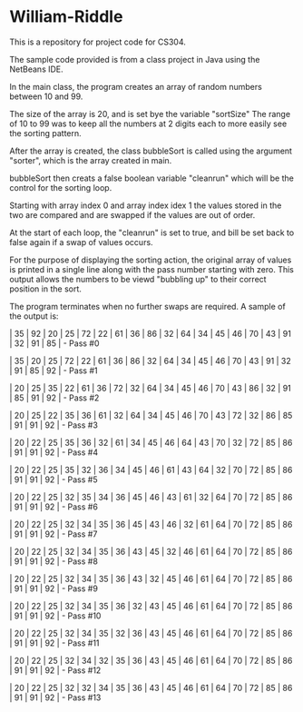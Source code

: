 # William-Riddle
This is a repository for project code for CS304.

The sample code provided is from a class project in Java using the NetBeans IDE.


In the main class, the program creates an array of random numbers between 10 and 99.

The size of the array is 20, and is set bye the variable "sortSize" 
The range of 10 to 99 was to keep all the numbers at 2 digits each to more easily see the sorting pattern.

After the array is created, the class bubbleSort is called using the argument "sorter", which is the array created in main.

bubbleSort then creats a false boolean variable "cleanrun" which will be the control for the sorting loop.

Starting with array index 0 and array index idex 1 the values stored in the two are compared and are swapped if the values are out of order.

At the start of each loop, the "cleanrun" is set to true, and bill be set back to false again if a swap of values occurs.

For the purpose of displaying the sorting action, the original array of values is printed in a single line along with the pass number starting with zero.  This output allows the numbers to be viewd "bubbling up" to their correct position in the sort.

The program terminates when no further swaps are required.  A sample of the output is:

| 35 | 92 | 20 | 25 | 72 | 22 | 61 | 36 | 86 | 32 | 64 | 34 | 45 | 46 | 70 | 43 | 91 | 32 | 91 | 85 |  - Pass #0

| 35 | 20 | 25 | 72 | 22 | 61 | 36 | 86 | 32 | 64 | 34 | 45 | 46 | 70 | 43 | 91 | 32 | 91 | 85 | 92 |  - Pass #1

| 20 | 25 | 35 | 22 | 61 | 36 | 72 | 32 | 64 | 34 | 45 | 46 | 70 | 43 | 86 | 32 | 91 | 85 | 91 | 92 |  - Pass #2

| 20 | 25 | 22 | 35 | 36 | 61 | 32 | 64 | 34 | 45 | 46 | 70 | 43 | 72 | 32 | 86 | 85 | 91 | 91 | 92 |  - Pass #3

| 20 | 22 | 25 | 35 | 36 | 32 | 61 | 34 | 45 | 46 | 64 | 43 | 70 | 32 | 72 | 85 | 86 | 91 | 91 | 92 |  - Pass #4

| 20 | 22 | 25 | 35 | 32 | 36 | 34 | 45 | 46 | 61 | 43 | 64 | 32 | 70 | 72 | 85 | 86 | 91 | 91 | 92 |  - Pass #5

| 20 | 22 | 25 | 32 | 35 | 34 | 36 | 45 | 46 | 43 | 61 | 32 | 64 | 70 | 72 | 85 | 86 | 91 | 91 | 92 |  - Pass #6

| 20 | 22 | 25 | 32 | 34 | 35 | 36 | 45 | 43 | 46 | 32 | 61 | 64 | 70 | 72 | 85 | 86 | 91 | 91 | 92 |  - Pass #7

| 20 | 22 | 25 | 32 | 34 | 35 | 36 | 43 | 45 | 32 | 46 | 61 | 64 | 70 | 72 | 85 | 86 | 91 | 91 | 92 |  - Pass #8

| 20 | 22 | 25 | 32 | 34 | 35 | 36 | 43 | 32 | 45 | 46 | 61 | 64 | 70 | 72 | 85 | 86 | 91 | 91 | 92 |  - Pass #9

| 20 | 22 | 25 | 32 | 34 | 35 | 36 | 32 | 43 | 45 | 46 | 61 | 64 | 70 | 72 | 85 | 86 | 91 | 91 | 92 |  - Pass #10

| 20 | 22 | 25 | 32 | 34 | 35 | 32 | 36 | 43 | 45 | 46 | 61 | 64 | 70 | 72 | 85 | 86 | 91 | 91 | 92 |  - Pass #11

| 20 | 22 | 25 | 32 | 34 | 32 | 35 | 36 | 43 | 45 | 46 | 61 | 64 | 70 | 72 | 85 | 86 | 91 | 91 | 92 |  - Pass #12

| 20 | 22 | 25 | 32 | 32 | 34 | 35 | 36 | 43 | 45 | 46 | 61 | 64 | 70 | 72 | 85 | 86 | 91 | 91 | 92 |  - Pass #13
